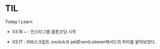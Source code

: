 # TIL
Today I Learn
  - 03.16 ~ : 인스타그램 클론코딩 시작


- 03.17
  : 자바스크립트 onclick과 addEventListener메서드의 차이를 알아보았다.
  
